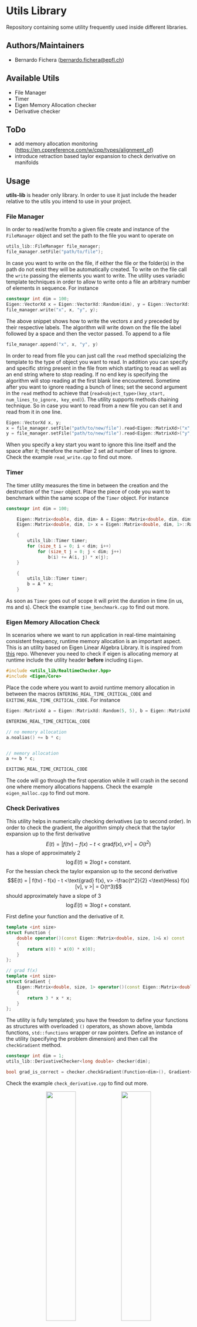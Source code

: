 # Utils Library
Repository containing some utility frequently used inside different libraries.

## Authors/Maintainers
- Bernardo Fichera (bernardo.fichera@epfl.ch)

## Available Utils
- File Manager
- Timer
- Eigen Memory Allocation checker
- Derivative checker

## ToDo
- add memory allocation monitoring (https://en.cppreference.com/w/cpp/types/alignment_of)
- introduce retraction based taylor expansion to check derivative on manifolds

## Usage
**utils-lib** is header only library. In order to use it just include the header relative to the utils you intend to use in your project.

### File Manager
In order to read/write from/to a given file create and instance of the `FileManager` object and set the path to the file you want to operate on
```c++
utils_lib::FileManager file_manager;
file_manager.setFile("path/to/file");
```
In case you want to write on the file, if either the file or the folder(s) in the path do not exist they will be automatically created. To write on the file call the `write` passing the elements you want to write. The utility uses variadic template techniques in order to allow to write onto a file an arbitrary number of elements in sequence. For instance
```c++
constexpr int dim = 100;
Eigen::VectorXd x = Eigen::VectorXd::Random(dim), y = Eigen::VectorXd::Random(dim);
file_manager.write("x", x, "y", y);
```
The above snippet shows how to write the vectors $x$ and $y$ preceded by their respective labels. The algorithm will write down on the file the label followed by a space and then the vector passed. To append to a file
```c++
file_manager.append("x", x, "y", y)
```
In order to read from file you can just call the `read` method specializing the template to the type of object you want to read. In addition you can specify and specific string present in the file from which starting to read as well as an end string where to stop reading. If no end key is specifying the algorithm will stop reading at the first blank line encountered. Sometime after you want to ignore reading a bunch of lines; set the second argument in the `read` method to achieve that (`read<object_type>(key_start, num_lines_to_ignore, key_end)`). The utility supports methods chaining technique. So in case you want to read from a new file you can set it and read from it in one line.
```c++
Eigen::VectorXd x, y;
x = file_manager.setFile("path/to/new/file").read<Eigen::MatrixXd>("x", 2);
y = file_manager.setFile("path/to/new/file").read<Eigen::MatrixXd>("y", 2);
```
When you specify a key start you want to ignore this line itself and the space after it; therefore the number $2$ set ad number of lines to ignore. Check the example `read_write.cpp` to find out more.


### Timer
The timer utility measures the time in between the creation and the destruction of the `Timer` object. Place the piece of code you want to benchmark within the same scope of the `Timer` object. For instance
```c++
constexpr int dim = 100;

    Eigen::Matrix<double, dim, dim> A = Eigen::Matrix<double, dim, dim>::Random();
    Eigen::Matrix<double, dim, 1> x = Eigen::Matrix<double, dim, 1>::Random(), b = Eigen::Matrix<double, dim, 1>::Zero();

    {
        utils_lib::Timer timer;
        for (size_t i = 0; i < dim; i++)
            for (size_t j = 0; j < dim; j++)
                b(i) += A(i, j) * x(j);
    }

    {
        utils_lib::Timer timer;
        b = A * x;
    }
```
As soon as `Timer` goes out of scope it will print the duration in time (in us, ms and s). Check the example `time_benchmark.cpp` to find out more.

### Eigen Memory Allocation Check
In scenarios where we want to run application in real-time maintaining consistent frequency, runtime memory allocation is an important aspect. This is an utility based on Eigen Linear Algebra Library. It is inspired from [this](https://github.com/stulp/eigenrealtime) repo. Whenever you need to check if eigen is allocating memory at runtime include the utility header **before** including `Eigen`.

```c++
#include <utils_lib/RealtimeChecker.hpp>
#include <Eigen/Core>
```

Place the code where you want to avoid runtime memory allocation in between the macros `ENTERING_REAL_TIME_CRITICAL_CODE` and `EXITING_REAL_TIME_CRITICAL_CODE`. For instance

```c++
Eigen::MatrixXd a = Eigen::MatrixXd::Random(5, 5), b = Eigen::MatrixXd::Random(5, 5), c = Eigen::MatrixXd::Random(5, 5);

ENTERING_REAL_TIME_CRITICAL_CODE

// no memory allocation
a.noalias() += b * c;


// memory allocation
a += b * c;

EXITING_REAL_TIME_CRITICAL_CODE
```
The code will go through the first operation while it will crash in the second one where memory allocations happens. Check the example `eigen_malloc.cpp` to find out more.

### Check Derivatives
This utility helps in numerically checking derivatives (up to second order). In order to check the gradient, the algorithm simply check that the taylor expansion up to the first derivative 
$$E(t) = | f(tv) - f(x) - t <\text{grad} f(x), v> | = O(t^2)$$
has a slope of approximately $2$ 
$$\log E(t) \approx 2 \log t + \text{constant}.$$
For the hessian check the taylor expansion up to the second derivative
$$E(t) = | f(tv) - f(x) - t <\text{grad} f(x), v> -\frac{t^2}{2} <\text{Hess} f(x)[v], v >| = O(t^3)$$
should approximately have a slope of $3$
$$\log E(t) \approx 3 \log t + \text{constant}.$$

First define your function and the derivative of it.
```c++
template <int size>
struct Function {
    double operator()(const Eigen::Matrix<double, size, 1>& x) const
    {
        return x(0) * x(0) * x(0);
    }
};

// grad f(x)
template <int size>
struct Gradient {
    Eigen::Matrix<double, size, 1> operator()(const Eigen::Matrix<double, size, 1>& x) const
    {
        return 3 * x * x;
    }
};
```
The utility is fully templated; you have the freedom to define your functions as structures with overloaded `()` operators, as shown above, lambda functions, `std::functions` wrapper or raw pointers. Define an instance of the utility (specifying the problem dimension) and then call the `checkGradient` method.
```c++
constexpr int dim = 1;
utils_lib::DerivativeChecker<long double> checker(dim);

bool grad_is_correct = checker.checkGradient(Function<dim>(), Gradient<dim>());
```
Check the example `check_derivative.cpp` to find out more.


<p align="center">
  <img width="40%" src="media/check_gradient.png">
  <img width="40%" src="media/check_hessian.png">
</p>                                                                     

## Dependencies
This library depends on **Eigen** linear algebra library to load data into *Eigen* vectors/matrices. For various utilities the library depends on **Corrade** utility library.

*Corrade* installation:
```sh
git clone https://github.com/mosra/corrade.git (git@github.com:mosra/corrade.git)
cd corrade && mkdir build && cmake .. && make && (sudo) make install
```
*Eigen* installation:
```sh
git clone https://gitlab.com/libeigen/eigen.git (git@gitlab.com:libeigen/eigen.git)
cd eigen && mkdir build && cmake .. && (sudo) make install
```

In addition, in order to compile the project, install my [waf-tools](https://github.com/nash169/waf-tools.git).

## Installation
Compile and install using waf commands
```sh
waf configure build
```
or
```sh
waf configure && waf
```
Install the library (optional)
```sh
(sudo) waf install
```
If you want to make a clean installation
```sh
(sudo) waf distclean configure build install
```

### Compilation options
In order to set the desired compiler define the environment variable CXX=<g++,clang++,icpc> (gnu, clang and intel compiler respectively).

AVX support with optimization flags is active by default. If you want disable this run the configure with `debug` flag:
```sh
waf configure --debug
```
Compile static library (default option)
```sh
waf configure --static
```
Compile shared library
```sh
waf configure --shared
```
Define a specific installation path
```sh
waf configure --prefix=/path/to/install/folder
```

## Examples
Once the library is compiled all the examples can be run with
```sh
./build/src/examples/<name_example>
```
